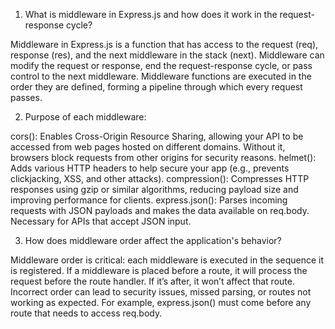 1. What is middleware in Express.js and how does it work in the request-response cycle?

Middleware in Express.js is a function that has access to the request (req), response (res), and the next middleware in the stack (next). Middleware can modify the request or response, end the request-response cycle, or pass control to the next middleware. Middleware functions are executed in the order they are defined, forming a pipeline through which every request passes.



2. Purpose of each middleware:

cors(): Enables Cross-Origin Resource Sharing, allowing your API to be accessed from web pages hosted on different domains. Without it, browsers block requests from other origins for security reasons.
helmet(): Adds various HTTP headers to help secure your app (e.g., prevents clickjacking, XSS, and other attacks).
compression(): Compresses HTTP responses using gzip or similar algorithms, reducing payload size and improving performance for clients.
express.json(): Parses incoming requests with JSON payloads and makes the data available on req.body. Necessary for APIs that accept JSON input.



3. How does middleware order affect the 
application's behavior?

Middleware order is critical: each middleware is executed in the sequence it is registered. If a middleware is placed before a route, it will process the request before the route handler. If it’s after, it won’t affect that route. Incorrect order can lead to security issues, missed parsing, or routes not working as expected. For example, express.json() must come before any route that needs to access req.body.
